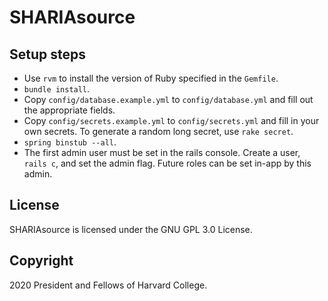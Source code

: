 # SHARIAsource

## Setup steps

- Use `rvm` to install the version of Ruby specified in the `Gemfile`.
- `bundle install`.
- Copy `config/database.example.yml` to `config/database.yml` and fill out the appropriate fields.
- Copy `config/secrets.example.yml` to `config/secrets.yml` and fill in your own secrets. To generate a random long secret, use `rake secret`.
- `spring binstub --all`.
- The first admin user must be set in the rails console. Create a user, `rails c`, and set the admin flag. Future roles can be set in-app by this admin.

## License

SHARIAsource is licensed under the GNU GPL 3.0 License.

## Copyright

2020 President and Fellows of Harvard College.

